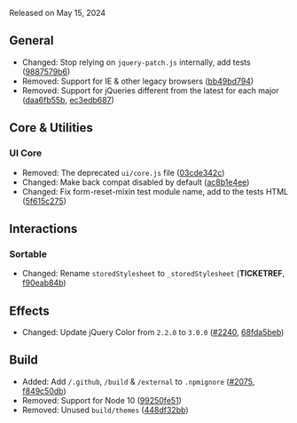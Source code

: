 <script>{
	"title": "jQuery UI 1.14.0-beta.1 Changelog"
}</script>

Released on May 15, 2024

## General

* Changed: Stop relying on `jquery-patch.js` internally, add tests ([9887579b6](https://github.com/jquery/jquery-ui/commit/9887579b61972647f1478e64c5d7987f9d9cb039))
* Removed: Support for IE & other legacy browsers ([bb49bd794](https://github.com/jquery/jquery-ui/commit/bb49bd794bc8ea4238162725b518fb46234f3cf9))
* Removed: Support for jQueries different from the latest for each major ([daa6fb55b](https://github.com/jquery/jquery-ui/commit/daa6fb55b35065c49c0ffc879c94627bbf85404c), [ec3edb687](https://github.com/jquery/jquery-ui/commit/ec3edb687609af9677317dfd2ec80a5bec7b35c5))

## Core &amp; Utilities

### UI Core

* Removed: The deprecated `ui/core.js` file ([03cde342c](https://github.com/jquery/jquery-ui/commit/03cde342cd360793a2439fa8dc93e441bbf73333))
* Changed: Make back compat disabled by default ([ac8b1e4ee](https://github.com/jquery/jquery-ui/commit/ac8b1e4eee8682e6825730c4823036a90031edad))
* Changed: Fix form-reset-mixin test module name, add to the tests HTML ([5f615c275](https://github.com/jquery/jquery-ui/commit/5f615c275d2c88305dd0733a12de3915a7c501af))

## Interactions

### Sortable

* Changed: Rename `storedStylesheet` to `_storedStylesheet` (__TICKETREF__, [f90eab84b](https://github.com/jquery/jquery-ui/commit/f90eab84b5e9a65ce62f18106e3db0ee316913f6))

## Effects

* Changed: Update jQuery Color from `2.2.0` to `3.0.0` ([#2240](https://github.com/jquery/jquery-ui/issues/2240), [68fda5beb](https://github.com/jquery/jquery-ui/commit/68fda5beb2035faa1e30f26722417206705f3746))

## Build

* Added: Add `/.github`, `/build` & `/external` to `.npmignore` ([#2075](https://github.com/jquery/jquery-ui/issues/2075), [f849c50db](https://github.com/jquery/jquery-ui/commit/f849c50db11039c01e299b56c4f65dc6bd1e5fc0))
* Removed: Support for Node 10 ([99250fe51](https://github.com/jquery/jquery-ui/commit/99250fe517bf70a8d190b4a32a6633e4776e87fe))
* Removed: Unused `build/themes` ([448df32bb](https://github.com/jquery/jquery-ui/commit/448df32bb1fd468fc367fe82555b484a1405d554))
